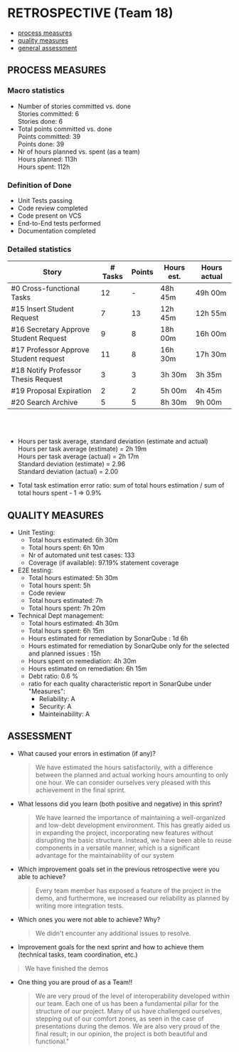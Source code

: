RETROSPECTIVE (Team 18)
=====================================

- [process measures](#process-measures)
- [quality measures](#quality-measures)
- [general assessment](#assessment)

## PROCESS MEASURES 

### Macro statistics

- Number of stories committed vs. done
  <br>Stories committed: 6 
  <br>Stories done: 6
- Total points committed vs. done
  <br>Points committed: 39
  <br>Points done: 39
- Nr of hours planned vs. spent (as a team)
  <br>Hours planned: 113h
  <br>Hours spent: 112h 

 ### Definition of Done
 
- Unit Tests passing
- Code review completed
- Code present on VCS
- End-to-End tests performed
- Documentation completed
 

### Detailed statistics

| Story  | # Tasks | Points | Hours est. | Hours actual |
|--------|---------|--------|------------|--------------|
| #0 Cross-functional Tasks  |   12   |   -   |    48h 45m        |      49h 00m        |  
| #15 Insert Student Request  |    7     |    13   |        12h 45m    |      12h 55m        | 
| #16 Secretary Approve Student Request     |   9      |    8    |    18h 00m        |       16h 00m       |
| #17 Professor Approve Student request      |    11     |    8    |   16h 30m      |      17h 30m        |
| #18 Notify Professor Thesis Request      |    3     |    3    |    3h 30m      |        3h 35m      |
| #19 Proposal Expiration      |    2     |    2    |    5h 00m     |     4h 45m          |
| #20 Search Archive      |    5     |    5    |   8h 30m      |     9h 00m         |


<br><br>
- Hours per task average, standard deviation (estimate and actual) 
<br>Hours per task average (estimate) = 2h 19m
<br>Hours per task average (actual) =  2h 17m
<br>Standard deviation (estimate) = 2.96
<br>Standard deviation (actual) = 2.00

- Total task estimation error ratio: sum of total hours estimation / sum of total hours spent - 1 => 0.9%

  
## QUALITY MEASURES 

- Unit Testing:
  - Total hours estimated: 6h 30m
  - Total hours spent: 6h 10m
  - Nr of automated unit test cases: 133
  - Coverage (if available): 97.19% statement coverage
- E2E testing:
  - Total hours estimated: 5h 30m
  - Total hours spent: 5h 
  - Code review 
  - Total hours estimated: 7h
  - Total hours spent: 7h 20m
- Technical Dept management:
  - Total hours estimated: 4h 30m 
  - Total hours spent: 6h 15m
  - Hours estimated for remediation by SonarQube : 1d 6h
  - Hours estimated for remediation by SonarQube only for the selected and planned issues :  15h
  - Hours spent on remediation: 4h 30m
  - Hours estimated on remediation: 6h 15m  
  - Debt ratio: 0.6 %
  - ratio for each quality characteristic report in SonarQube under "Measures":
    - Reliability: A
    - Security: A
    - Mainteinability: A

  


## ASSESSMENT

- What caused your errors in estimation (if any)?
  > We have estimated the hours satisfactorily, with a difference between the planned and actual working hours amounting to only one hour. We can consider ourselves very pleased with this achievement in the final sprint.

- What lessons did you learn (both positive and negative) in this sprint?
  > We have learned the importance of maintaining a well-organized and low-debt development environment. This has greatly aided us in expanding the project, incorporating new features without disrupting the basic structure. Instead, we have been able to reuse components in a versatile manner, which is a significant advantage for the maintainability of our system

- Which improvement goals set in the previous retrospective were you able to achieve? 
  > Every team member has exposed a feature of the project in the demo, and furthermore, we increased our reliability as planned by writing more integration tests.

- Which ones you were not able to achieve? Why?
  > We didn't encounter any additional issues to resolve.

- Improvement goals for the next sprint and how to achieve them (technical tasks, team coordination, etc.)
 > We have finished the demos

- One thing you are proud of as a Team!!
  > We are very proud of the level of interoperability developed within our team. Each one of us has been a fundamental pillar for the structure of our project. Many of us have challenged ourselves, stepping out of our comfort zones, as seen in the case of presentations during the demos. We are also very proud of the final result; in our opinion, the project is both beautiful and functional."
